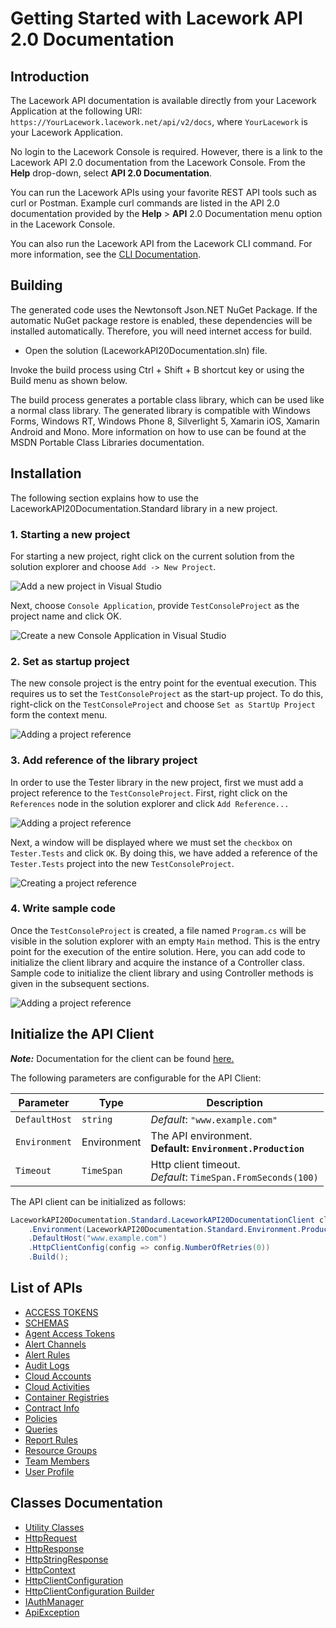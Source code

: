 
# Getting Started with Lacework API 2.0 Documentation

## Introduction

The Lacework API documentation is available directly from your Lacework Application at the following URI:
`https://YourLacework.lacework.net/api/v2/docs`, where `YourLacework` is your Lacework Application.

No login to the Lacework Console is required. However, there is a link to the Lacework API 2.0 documentation from the
Lacework Console. From the **Help** drop-down, select **API 2.0 Documentation**.

You can run the Lacework APIs using your favorite REST API tools such as curl or Postman. Example curl commands are listed in the API 2.0 documentation provided by the **Help** > **API** 2.0 Documentation menu option in the Lacework Console.

You can also run the Lacework API from the Lacework CLI command. For more information, see the
[CLI Documentation](https://github.com/lacework/go-sdk/wiki/CLI-Documentation).

## Building

The generated code uses the Newtonsoft Json.NET NuGet Package. If the automatic NuGet package restore is enabled, these dependencies will be installed automatically. Therefore, you will need internet access for build.

* Open the solution (LaceworkAPI20Documentation.sln) file.

Invoke the build process using Ctrl + Shift + B shortcut key or using the Build menu as shown below.

The build process generates a portable class library, which can be used like a normal class library. The generated library is compatible with Windows Forms, Windows RT, Windows Phone 8, Silverlight 5, Xamarin iOS, Xamarin Android and Mono. More information on how to use can be found at the MSDN Portable Class Libraries documentation.

## Installation

The following section explains how to use the LaceworkAPI20Documentation.Standard library in a new project.

### 1. Starting a new project

For starting a new project, right click on the current solution from the solution explorer and choose `Add -> New Project`.

![Add a new project in Visual Studio](https://apidocs.io/illustration/cs?workspaceFolder=Lacework%20API%202.0%20Documentation-CSharp&workspaceName=LaceworkAPI20Documentation&projectName=LaceworkAPI20Documentation.Standard&rootNamespace=LaceworkAPI20Documentation.Standard&step=addProject)

Next, choose `Console Application`, provide `TestConsoleProject` as the project name and click OK.

![Create a new Console Application in Visual Studio](https://apidocs.io/illustration/cs?workspaceFolder=Lacework%20API%202.0%20Documentation-CSharp&workspaceName=LaceworkAPI20Documentation&projectName=LaceworkAPI20Documentation.Standard&rootNamespace=LaceworkAPI20Documentation.Standard&step=createProject)

### 2. Set as startup project

The new console project is the entry point for the eventual execution. This requires us to set the `TestConsoleProject` as the start-up project. To do this, right-click on the `TestConsoleProject` and choose `Set as StartUp Project` form the context menu.

![Adding a project reference](https://apidocs.io/illustration/cs?workspaceFolder=Lacework%20API%202.0%20Documentation-CSharp&workspaceName=LaceworkAPI20Documentation&projectName=LaceworkAPI20Documentation.Standard&rootNamespace=LaceworkAPI20Documentation.Standard&step=setStartup)

### 3. Add reference of the library project

In order to use the Tester library in the new project, first we must add a project reference to the `TestConsoleProject`. First, right click on the `References` node in the solution explorer and click `Add Reference...`

![Adding a project reference](https://apidocs.io/illustration/cs?workspaceFolder=Lacework%20API%202.0%20Documentation-CSharp&workspaceName=LaceworkAPI20Documentation&projectName=LaceworkAPI20Documentation.Standard&rootNamespace=LaceworkAPI20Documentation.Standard&step=addReference)

Next, a window will be displayed where we must set the `checkbox` on `Tester.Tests` and click `OK`. By doing this, we have added a reference of the `Tester.Tests` project into the new `TestConsoleProject`.

![Creating a project reference](https://apidocs.io/illustration/cs?workspaceFolder=Lacework%20API%202.0%20Documentation-CSharp&workspaceName=LaceworkAPI20Documentation&projectName=LaceworkAPI20Documentation.Standard&rootNamespace=LaceworkAPI20Documentation.Standard&step=createReference)

### 4. Write sample code

Once the `TestConsoleProject` is created, a file named `Program.cs` will be visible in the solution explorer with an empty `Main` method. This is the entry point for the execution of the entire solution. Here, you can add code to initialize the client library and acquire the instance of a Controller class. Sample code to initialize the client library and using Controller methods is given in the subsequent sections.

![Adding a project reference](https://apidocs.io/illustration/cs?workspaceFolder=Lacework%20API%202.0%20Documentation-CSharp&workspaceName=LaceworkAPI20Documentation&projectName=LaceworkAPI20Documentation.Standard&rootNamespace=LaceworkAPI20Documentation.Standard&step=addCode)

## Initialize the API Client

**_Note:_** Documentation for the client can be found [here.](doc/client.md)

The following parameters are configurable for the API Client:

| Parameter | Type | Description |
|  --- | --- | --- |
| `DefaultHost` | `string` | *Default*: `"www.example.com"` |
| `Environment` | Environment | The API environment. <br> **Default: `Environment.Production`** |
| `Timeout` | `TimeSpan` | Http client timeout.<br>*Default*: `TimeSpan.FromSeconds(100)` |

The API client can be initialized as follows:

```csharp
LaceworkAPI20Documentation.Standard.LaceworkAPI20DocumentationClient client = new LaceworkAPI20Documentation.Standard.LaceworkAPI20DocumentationClient.Builder()
    .Environment(LaceworkAPI20Documentation.Standard.Environment.Production)
    .DefaultHost("www.example.com")
    .HttpClientConfig(config => config.NumberOfRetries(0))
    .Build();
```

## List of APIs

* [ACCESS TOKENS](doc/controllers/access-tokens.md)
* [SCHEMAS](doc/controllers/schemas.md)
* [Agent Access Tokens](doc/controllers/agent-access-tokens.md)
* [Alert Channels](doc/controllers/alert-channels.md)
* [Alert Rules](doc/controllers/alert-rules.md)
* [Audit Logs](doc/controllers/audit-logs.md)
* [Cloud Accounts](doc/controllers/cloud-accounts.md)
* [Cloud Activities](doc/controllers/cloud-activities.md)
* [Container Registries](doc/controllers/container-registries.md)
* [Contract Info](doc/controllers/contract-info.md)
* [Policies](doc/controllers/policies.md)
* [Queries](doc/controllers/queries.md)
* [Report Rules](doc/controllers/report-rules.md)
* [Resource Groups](doc/controllers/resource-groups.md)
* [Team Members](doc/controllers/team-members.md)
* [User Profile](doc/controllers/user-profile.md)

## Classes Documentation

* [Utility Classes](doc/utility-classes.md)
* [HttpRequest](doc/http-request.md)
* [HttpResponse](doc/http-response.md)
* [HttpStringResponse](doc/http-string-response.md)
* [HttpContext](doc/http-context.md)
* [HttpClientConfiguration](doc/http-client-configuration.md)
* [HttpClientConfiguration Builder](doc/http-client-configuration-builder.md)
* [IAuthManager](doc/i-auth-manager.md)
* [ApiException](doc/api-exception.md)

